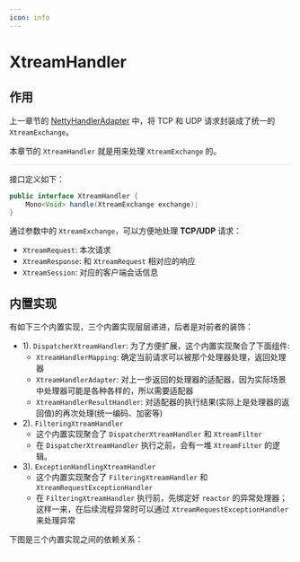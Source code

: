```yaml
---
icon: info
---
```


# XtreamHandler

## 作用

上一章节的 [NettyHandlerAdapter](./netty-handler-adapter.md) 中，将 TCP 和 UDP 请求封装成了统一的 `XtreamExchange`。

本章节的 `XtreamHandler` 就是用来处理 `XtreamExchange` 的。

<img :src="$withBase('/img/server/request-processing/request-flow-1.png')" width="500px" style="border: 1px solid #eeeeee;" alt=""/>

接口定义如下：

```java
public interface XtreamHandler {
    Mono<Void> handle(XtreamExchange exchange);
}
```

通过参数中的 `XtreamExchange`，可以方便地处理 **TCP/UDP** 请求：

- `XtreamRequest`: 本次请求
- `XtreamResponse`: 和 `XtreamRequest` 相对应的响应
- `XtreamSession`: 对应的客户端会话信息

## 内置实现

有如下三个内置实现，三个内置实现层层递进，后者是对前者的装饰：

- 1). `DispatcherXtreamHandler`: 为了方便扩展，这个内置实现聚合了下面组件:
    - `XtreamHandlerMapping`: 确定当前请求可以被那个处理器处理，返回处理器
    - `XtreamHandlerAdapter`: 对上一步返回的处理器的适配器，因为实际场景中处理器可能是各种各样的，所以需要适配器
    - `XtreamHandlerResultHandler`: 对适配器的执行结果(实际上是处理器的返回值)的再次处理(统一编码、加密等)
- 2). `FilteringXtreamHandler`
    - 这个内置实现聚合了 `DispatcherXtreamHandler` 和 `XtreamFilter`
    - 在 `DispatcherXtreamHandler` 执行之前，会有一堆 `XtreamFilter` 的逻辑。
- 3). `ExceptionHandlingXtreamHandler`
    - 这个内置实现聚合了 `FilteringXtreamHandler` 和 `XtreamRequestExceptionHandler`
    - 在 `FilteringXtreamHandler` 执行前，先绑定好 `reactor` 的异常处理器；这样一来，在后续流程异常时可以通过 `XtreamRequestExceptionHandler` 来处理异常

下图是三个内置实现之间的依赖关系：

<img :src="$withBase('/img/server/core-component/xtream-handler-0.png')" style="border: 1px solid #eeeeee;" alt=""/>
